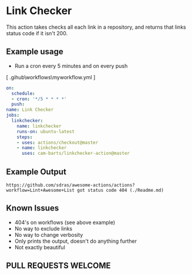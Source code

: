 # Link Checker
This action takes checks all each link in a repository, and returns that links status code if it isn't 200. 

## Example usage

- Run a cron every 5 minutes and on every push

\[ .gihub\workflows\myworkflow.yml \]

```yml
on:
  schedule:
  - cron: '*/5 * * * *'
  push:
name: Link Checker
jobs:
  linkchecker:
    name: linkchecker
    runs-on: ubuntu-latest
    steps:
    - uses: actions/checkout@master
    - name: linkchecker
      uses: cam-barts/linkchecker-action@master
```

## Example Output 
```
https://github.com/sdras/awesome-actions/actions?workflow=Lint+Awesome+List got status code 404 (./Readme.md)
```


## Known Issues
 - 404's on workflows (see above example)
 - No way to exclude links
 - No way to change verbosity
 - Only prints the output, doesn't do anything further
 - Not exactly beautiful

## PULL REQUESTS WELCOME